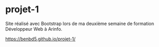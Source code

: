 # projet-1

Site réalisé avec Bootstrap lors de ma deuxième semaine de formation Développeur Web à Arinfo.


https://benbd5.github.io/projet-1/
